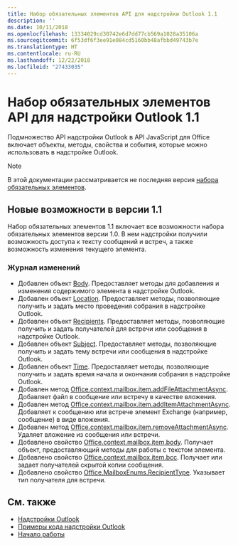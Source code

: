```yaml
---
title: Набор обязательных элементов API для надстройки Outlook 1.1
description: ''
ms.date: 10/11/2018
ms.openlocfilehash: 13334029cd30742e6d7dd77cb569a1028a35106a
ms.sourcegitcommit: 6f53df6f3ee91e084cd5160bb48afbbd49743b7e
ms.translationtype: HT
ms.contentlocale: ru-RU
ms.lasthandoff: 12/22/2018
ms.locfileid: "27433035"
---
```

# <a name="outlook-add-in-api-requirement-set-11"></a>Набор обязательных элементов API для надстройки Outlook 1.1

Подмножество API надстройки Outlook в API JavaScript для Office включает объекты, методы, свойства и события, которые можно использовать в надстройке Outlook.

> [!NOTE]
> В этой документации рассматривается не последняя версия [набора обязательных элементов](/office/dev/add-ins/reference/requirement-sets/outlook-api-requirement-sets). 

## <a name="whats-new-in-11"></a>Новые возможности в версии 1.1

Набор обязательных элементов 1.1 включает все возможности набора обязательных элементов версии 1.0. В нем надстройки получили возможность доступа к тексту сообщений и встреч, а также возможность изменения текущего элемента.

### <a name="change-log"></a>Журнал изменений

- Добавлен объект [Body](/javascript/api/outlook_1_1/office.body). Предоставляет методы для добавления и изменения содержимого элемента в надстройке Outlook.
- Добавлен объект [Location](/javascript/api/outlook_1_1/office.location). Предоставляет методы, позволяющие получить и задать место проведения собрания в надстройке Outlook.
- Добавлен объект [Recipients](/javascript/api/outlook_1_1/office.recipients). Предоставляет методы, позволяющие получить и задать получателей для встречи или сообщения в надстройке Outlook.
- Добавлен объект [Subject](/javascript/api/outlook_1_1/office.subject). Предоставляет методы, позволяющие получить и задать тему встречи или сообщения в надстройке Outlook.
- Добавлен объект [Time](/javascript/api/outlook_1_1/office.time). Предоставляет методы, позволяющие получить и задать время начала и окончания собрания в надстройке Outlook.
- Добавлен метод [Office.context.mailbox.item.addFileAttachmentAsync](office.context.mailbox.item.md#addfileattachmentasyncuri-attachmentname-options-callback). Добавляет файл в сообщение или встречу в качестве вложения.
- Добавлен метод [Office.context.mailbox.item.addItemAttachmentAsync](office.context.mailbox.item.md#additemattachmentasyncitemid-attachmentname-options-callback). Добавляет к сообщению или встрече элемент Exchange (например, сообщение) в виде вложения.
- Добавлен метод [Office.context.mailbox.item.removeAttachmentAsync](office.context.mailbox.item.md#removeattachmentasyncattachmentid-options-callback). Удаляет вложение из сообщения или встречи.
- Добавлено свойство [Office.context.mailbox.item.body](office.context.mailbox.item.md#body-bodyjavascriptapioutlook11officebody). Получает объект, предоставляющий методы для работы с текстом элемента.
- Добавлено свойство [Office.context.mailbox.item.bcc](office.context.mailbox.item.md#bcc-recipientsjavascriptapioutlook11officerecipients). Получает или задает получателей скрытой копии сообщения.
- Добавлено свойство [Office.MailboxEnums.RecipientType](/javascript/api/outlook_1_1/office.mailboxenums.recipienttype). Указывает тип получателя для встречи.

## <a name="see-also"></a>См. также

- [Надстройки Outlook](https://docs.microsoft.com/outlook/add-ins/)
- [Примеры кода надстройки Outlook](https://developer.microsoft.com/outlook/gallery/?filterBy=Outlook,Samples,Add-ins)
- [Начало работы](https://docs.microsoft.com/outlook/add-ins/quick-start)